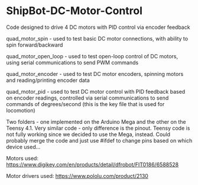 # ShipBot-DC-Motor-Control
Code designed to drive 4 DC motors with PID control via encoder feedback

quad_motor_spin - used to test basic DC motor connections, with ability to spin forward/backward

quad_motor_open_loop - used to test open-loop control of DC motors, using serial communications to send PWM commands

quad_motor_encoder - used to test DC motor encoders, spinning motors and reading/printing encoder data

quad_motor_pid - used to test DC motor control with PID feedback based on encoder readings, controlled via serial communications to send commands of degrees/second (this is the key file that is used for locomotion)

Two folders - one implemented on the Arduino Mega and the other on the Teensy 4.1. Very similar code - only difference is the pinout. Teensy code is not fully working since we decided to use the Mega, instead. Could probably merge the code and just use #ifdef to change pins based on which device used...

Motors used: https://www.digikey.com/en/products/detail/dfrobot/FIT0186/6588528

Motor drivers used: https://www.pololu.com/product/2130
